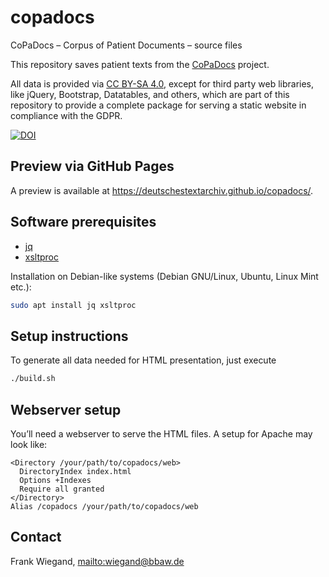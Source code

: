 # copadocs

CoPaDocs – Corpus of Patient Documents – source files

This repository saves patient texts from the
[CoPaDocs](http://copadocs.de/) project.

All data is provided via [CC BY-SA 4.0](https://creativecommons.org/licenses/by-sa/4.0/),
except for third party web libraries, like jQuery, Bootstrap, Datatables,
and others, which are part of this repository to provide a complete package
for serving a static website in compliance with the GDPR.

[![DOI](https://zenodo.org/badge/DOI/10.5281/zenodo.10276397.svg)](https://doi.org/10.5281/zenodo.10276397)

## Preview via GitHub Pages

A preview is available at https://deutschestextarchiv.github.io/copadocs/.

## Software prerequisites

* [jq](https://stedolan.github.io/jq/)
* [xsltproc](http://xmlsoft.org/xslt/xsltproc.html)

Installation on Debian-like systems (Debian GNU/Linux, Ubuntu, Linux Mint etc.):

```bash
sudo apt install jq xsltproc
```

## Setup instructions

To generate all data needed for HTML presentation, just execute

```bash
./build.sh
```

## Webserver setup

You’ll need a webserver to serve the HTML files.
A setup for Apache may look like:

```apacheconf
<Directory /your/path/to/copadocs/web>
  DirectoryIndex index.html
  Options +Indexes
  Require all granted
</Directory>
Alias /copadocs /your/path/to/copadocs/web
```

## Contact

Frank Wiegand, <mailto:wiegand@bbaw.de>

